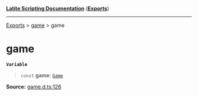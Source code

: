 [**Latite Scripting Documentation**](../../README.md) ([**Exports**](../../exports.md))

---

[Exports](../../exports.md) > [game](../index.md) > game

# game

**`Variable`**

> `const` **game**: [`Game`](../interfaces/interface.Game.md)

**Source:** [game.d.ts:126](https://github.com/LatiteScripting/latitescripting.github.io/blob/796c413/definitions/game.d.ts#L126)

